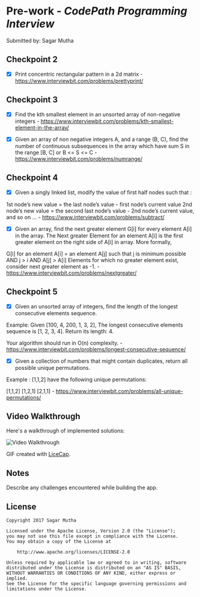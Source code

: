 # Pre-work - *CodePath Programming Interview*

Submitted by: Sagar Mutha

## Checkpoint 2

* [x] Print concentric rectangular pattern in a 2d matrix - https://www.interviewbit.com/problems/prettyprint/

## Checkpoint 3

* [x] Find the kth smallest element in an unsorted array of non-negative integers -  https://www.interviewbit.com/problems/kth-smallest-element-in-the-array/

* [x] Given an array of non negative integers A, and a range (B, C), find the number of continuous subsequences in the array which have sum S in the range [B, C] or B <= S <= C - https://www.interviewbit.com/problems/numrange/


## Checkpoint 4

* [x] Given a singly linked list, modify the value of first half nodes such that :

1st node’s new value = the last node’s value - first node’s current value
2nd node’s new value = the second last node’s value - 2nd node’s current value,
and so on … - https://www.interviewbit.com/problems/subtract/

* [x] Given an array, find the next greater element G[i] for every element A[i] in the array. The Next greater Element for an element A[i] is the first greater element on the right side of A[i] in array. 
More formally,

G[i] for an element A[i] = an element A[j] such that 
    j is minimum possible AND 
    j > i AND
    A[j] > A[i]
Elements for which no greater element exist, consider next greater element as -1. - https://www.interviewbit.com/problems/nextgreater/

## Checkpoint 5

* [x] Given an unsorted array of integers, find the length of the longest consecutive elements sequence.

Example: 
Given [100, 4, 200, 1, 3, 2],
The longest consecutive elements sequence is [1, 2, 3, 4]. Return its length: 4.

Your algorithm should run in O(n) complexity. - https://www.interviewbit.com/problems/longest-consecutive-sequence/

* [x] Given a collection of numbers that might contain duplicates, return all possible unique permutations.

Example :
[1,1,2] have the following unique permutations:

[1,1,2]
[1,2,1]
[2,1,1] - https://www.interviewbit.com/problems/all-unique-permutations/


## Video Walkthrough

Here's a walkthrough of implemented solutions:

<img src='http://i.imgur.com/G1bddfN.gif' title='Video Walkthrough' width='' alt='Video Walkthrough' />

GIF created with [LiceCap](http://www.cockos.com/licecap/).

## Notes

Describe any challenges encountered while building the app.


## License

    Copyright 2017 Sagar Mutha

    Licensed under the Apache License, Version 2.0 (the "License");
    you may not use this file except in compliance with the License.
    You may obtain a copy of the License at

        http://www.apache.org/licenses/LICENSE-2.0

    Unless required by applicable law or agreed to in writing, software
    distributed under the License is distributed on an "AS IS" BASIS,
    WITHOUT WARRANTIES OR CONDITIONS OF ANY KIND, either express or implied.
    See the License for the specific language governing permissions and
    limitations under the License.